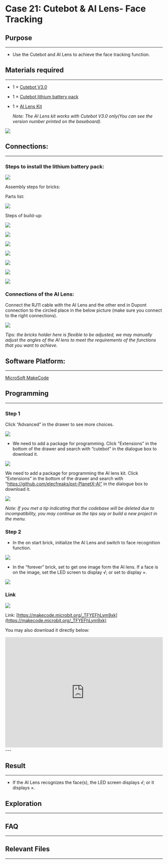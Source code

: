 # Case 21: Cutebot & AI Lens- Face Tracking

## Purpose
---
- Use the Cutebot and AI Lens to achieve the face tracking function. 

## Materials required

---

- 1 × [Cutebot V3.0](https://www.elecfreaks.com/store/cute-bot.html)

- 1 × [Cutebot lithium battery pack](https://www.elecfreaks.com/cutebot-lithium-battery-pack.html)

- 1 × [AI Lens Kit](https://www.elecfreaks.com/elecfreaks-smart-ai-lens-kit.html)

  *Note: The AI Lens kit works with Cutebot V3.0 only(You can see the version number printed on the baseboard).*


![](./images/cutebot-16-04.png)

## Connections:

---

### Steps to install the lithium battery pack: 

![](./images/cutebot-step-01.png)

Assembly steps for bricks:

Parts list:

![](./images/cutebot-step-02.png)

Steps of build-up:

![](./images/cutebot-step-03.png)

![](./images/cutebot-step-04.png)

![](./images/cutebot-step-05.png)

![](./images/cutebot-step-06.png)

![](./images/cutebot-step-07.png)

![](./images/cutebot-step-08.png)

![](./images/cutebot-step-09.png)



### Connections of the AI Lens: 

Connect the RJ11 cable with the AI Lens and the other end in Dupont connection to the circled place in the below picture (make sure you connect to the right connections).

![](./images/cutebot-step-10.png)

*Tips: the bricks holder here is flexible to be adjusted, we may manually adjust the angles of the AI lens to meet the requirements of the functions that you want to achieve.*

## Software Platform:

---

[MicroSoft MakeCode](https://makecode.microbit.org/#)

## Programming

---

### Step 1

Click “Advanced” in the drawer to see more choices.

![](./images/cutebot-pk-1.png)

- We need to add a package for programming. Click “Extensions” in the bottom of the drawer and search with “cutebot” in the dialogue box to download it.

![](./images/cutebot-pk-11.png)


We need to add a package for programming the AI lens kit. Click “Extensions” in the bottom of the drawer and search with “https://github.com/elecfreaks/pxt-PlanetX-AI” in the dialogue box to download it.

![](./images/cutebot-pk-12.png)

*Note: If you met a tip indicating that the codebase will be deleted due to incompatibility, you may continue as the tips say or build a new project in the menu.*

###  Step 2

- In the on start brick, initialize the AI Lens and switch to face recognition function. 

![](./images/case-21-01.png)

- In the “forever” brick, set to get one image form the AI lens. If a face is on the image, set the LED screen to display √; or set to display ×. 

![](./images/case-21-02.png)

### Link

![](./images/case-21-03.png)

Link: [https://makecode.microbit.org/_TFYEFhLym9xk](https://makecode.microbit.org/_TFYEFhLym9xk)

You may also download it directly below:

<div style="position:relative;height:0;padding-bottom:70%;overflow:hidden;">
<iframe style="position:absolute;top:0;left:0;width:100%;height:100%;" src="https://makecode.microbit.org/#pub:https://makecode.microbit.org/_TFYEFhLym9xk" frameborder="0" sandbox="allow-popups allow-forms allow-scripts allow-same-origin">
</iframe>
</div>  
---

## Result
---
- If the AI Lens recognizes the face(s), the LED screen displays √; or it displays ×. 



## Exploration

---

## FAQ

---

## Relevant Files  

---